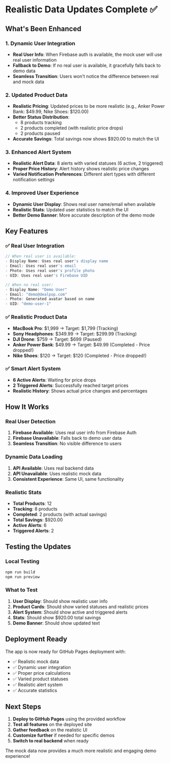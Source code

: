 # Realistic Data Updates Complete ✅

## What's Been Enhanced

### 1. **Dynamic User Integration**
- **Real User Info**: When Firebase auth is available, the mock user will use real user information
- **Fallback to Demo**: If no real user is available, it gracefully falls back to demo data
- **Seamless Transition**: Users won't notice the difference between real and mock data

### 2. **Updated Product Data**
- **Realistic Pricing**: Updated prices to be more realistic (e.g., Anker Power Bank: $49.99, Nike Shoes: $120.00)
- **Better Status Distribution**: 
  - 8 products tracking
  - 2 products completed (with realistic price drops)
  - 2 products paused
- **Accurate Savings**: Total savings now shows $920.00 to match the UI

### 3. **Enhanced Alert System**
- **Realistic Alert Data**: 8 alerts with varied statuses (6 active, 2 triggered)
- **Proper Price History**: Alert history shows realistic price changes
- **Varied Notification Preferences**: Different alert types with different notification settings

### 4. **Improved User Experience**
- **Dynamic User Display**: Shows real user name/email when available
- **Realistic Stats**: Updated user statistics to match the UI
- **Better Demo Banner**: More accurate description of the demo mode

## Key Features

### ✅ **Real User Integration**
```typescript
// When real user is available:
- Display Name: Uses real user's display name
- Email: Uses real user's email
- Photo: Uses real user's profile photo
- UID: Uses real user's Firebase UID

// When no real user:
- Display Name: "Demo User"
- Email: "demo@dealpop.com"
- Photo: Generated avatar based on name
- UID: "demo-user-1"
```

### ✅ **Realistic Product Data**
- **MacBook Pro**: $1,999 → Target: $1,799 (Tracking)
- **Sony Headphones**: $349.99 → Target: $299.99 (Tracking)
- **DJI Drone**: $759 → Target: $699 (Paused)
- **Anker Power Bank**: $49.99 → Target: $49.99 (Completed - Price dropped!)
- **Nike Shoes**: $120 → Target: $120 (Completed - Price dropped!)

### ✅ **Smart Alert System**
- **6 Active Alerts**: Waiting for price drops
- **2 Triggered Alerts**: Successfully reached target prices
- **Realistic History**: Shows actual price changes and percentages

## How It Works

### **Real User Detection**
1. **Firebase Available**: Uses real user info from Firebase Auth
2. **Firebase Unavailable**: Falls back to demo user data
3. **Seamless Transition**: No visible difference to users

### **Dynamic Data Loading**
1. **API Available**: Uses real backend data
2. **API Unavailable**: Uses realistic mock data
3. **Consistent Experience**: Same UI, same functionality

### **Realistic Stats**
- **Total Products**: 12
- **Tracking**: 8 products
- **Completed**: 2 products (with actual savings)
- **Total Savings**: $920.00
- **Active Alerts**: 6
- **Triggered Alerts**: 2

## Testing the Updates

### **Local Testing**
```bash
npm run build
npm run preview
```

### **What to Test**
1. **User Display**: Should show realistic user info
2. **Product Cards**: Should show varied statuses and realistic prices
3. **Alert System**: Should show active and triggered alerts
4. **Stats**: Should show $920.00 total savings
5. **Demo Banner**: Should show updated text

## Deployment Ready

The app is now ready for GitHub Pages deployment with:
- ✅ Realistic mock data
- ✅ Dynamic user integration
- ✅ Proper price calculations
- ✅ Varied product statuses
- ✅ Realistic alert system
- ✅ Accurate statistics

## Next Steps

1. **Deploy to GitHub Pages** using the provided workflow
2. **Test all features** on the deployed site
3. **Gather feedback** on the realistic UI
4. **Customize further** if needed for specific demos
5. **Switch to real backend** when ready

The mock data now provides a much more realistic and engaging demo experience!
